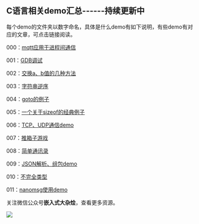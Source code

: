 ## C语言相关demo汇总------持续更新中

每个demo的文件夹以数字命名，具体是什么demo有如下说明，有些demo有对应的文章，可点击链接阅读。

000：[mqtt应用于进程间通信](https://t.1yb.co/6pAD)

001：[GDB调试](https://t.1yb.co/6pB6)

002：[交换a、b值的几种方法](https://t.1yb.co/6xM6)

003：[字符串逆序](https://t.1yb.co/6BXs)

004：[goto的例子](https://t.1yb.co/6BXx)

005：[一个关于sizeof的经典例子](https://t.1yb.co/6BXD)

006：[TCP、UDP通信demo](https://t.1yb.co/6BYl)

007：[推箱子游戏](https://t.1yb.co/6BYV)

008：[简单通讯录](https://t.1yb.co/6BZX)

009：[JSON解析、组包demo](https://t.1yb.co/6C0T)

010：[不完全类型](https://t.1yb.co/7y87)

011：[nanomsg使用demo](https://t.1yb.co/kBpD)

关注微信公众号**嵌入式大杂烩**，查看更多资源。

[![](https://s1.ax1x.com/2020/09/16/w2fqLn.jpg)](https://imgchr.com/i/w2fqLn)

